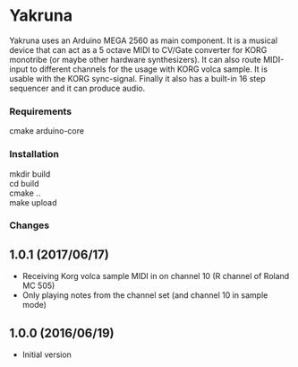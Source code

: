 # Yakruna #

Yakruna uses an Arduino MEGA 2560 as main component. It is a musical device 
that can act as a 5 octave MIDI to CV/Gate converter for KORG monotribe 
(or maybe other hardware synthesizers). It can also route MIDI-input to 
different channels for the usage with KORG volca sample. It is usable with 
the KORG sync-signal. Finally it also has a built-in 16 step sequencer and it 
can produce audio.

### Requirements ###
cmake arduino-core

### Installation ###
mkdir build  
cd build  
cmake ..  
make upload

### Changes ###
## 1.0.1 (2017/06/17) ##
- Receiving Korg volca sample MIDI in on channel 10 (R channel of Roland MC 505)
- Only playing notes from the channel set (and channel 10 in sample mode)

## 1.0.0 (2016/06/19) ##
- Initial version

